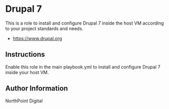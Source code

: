 # Drupal 7

This is a role to install and configure Drupal 7 inside the host VM according to your project standards and needs.

* https://www.drupal.org

## Instructions

Enable this role in the main playbook.yml to install and configure Drupal 7 inside your host VM.

## Author Information

NorthPoint Digital
